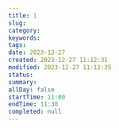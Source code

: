 ```yaml
---
title: 1
slug: 
category: 
keywords: 
tags: 
date: 2023-12-27
created: 2023-12-27 11:12:31
modified: 2023-12-27 11:12:35
status: 
summary: 
allDay: false
startTime: 11:00
endTime: 11:30
completed: null
---
```

